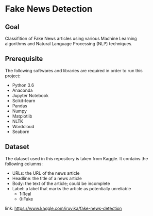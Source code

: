 # Fake News Detection
## Goal
Classifition of Fake News articles using various Machine Learning algorithms and Natural Language Processing (NLP) techniques.
## Prerequisite
The following softwares and libraries are required in order to run this project:
* Python 3.6
* Anaconda
* Jupyter Notebook
* Scikit-learn
* Pandas
* Numpy
* Matplotlib
* NLTK
* Wordcloud
* Seaborn
## Dataset
The dataset used in this repository is taken from Kaggle. It contains the following columns:
* URLs: the URL of the news article
* Headline: the title of a news article
* Body: the text of the article; could be incomplete
* Label: a label that marks the article as potentially unreliable
	* 1:Real
	* 0:Fake

link: https://www.kaggle.com/jruvika/fake-news-detection



